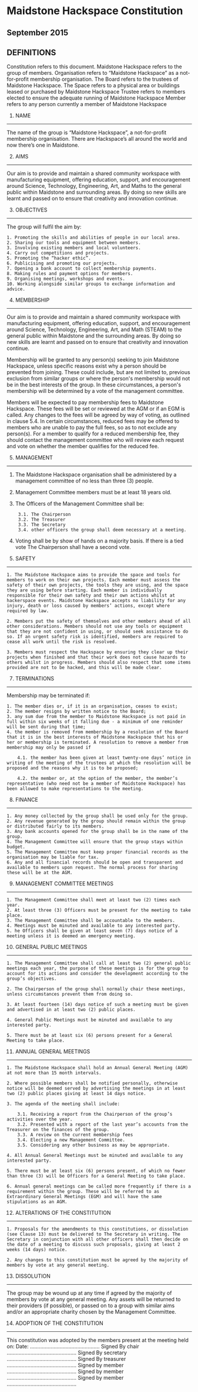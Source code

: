 Maidstone Hackspace Constitution
================================
September 2015
--------------

DEFINITIONS
-----------
Constitution refers to this document.
Maidstone Hackspace refers to the group of members.
Organisation refers to “Maidstone Hackspace” as a not-for-profit membership organisation.
The Board refers to the trustees of Maidstone Hackspace.
The Space refers to a physical area or buildings leased or purchased by Maidstone Hackspace
Trustee refers to members elected to ensure the adequate running of Maidstone Hackspace
Member refers to any person currently a member of Maidstone Hackspace

1. NAME
-------
The name of the group is “Maidstone Hackspace”, a not-for-profit membership organisation.
There are Hackspace’s all around the world and now there’s one in Maidstone.

2. AIMS
-------
Our aim is to provide and maintain a shared community workspace with manufacturing equipment, offering education, support, and encouragement around Science, Technology, Engineering, Art, and Maths to the general public within Maidstone and surrounding areas. 
By doing so new skills are learnt and passed on to ensure that creativity and innovation continue.

3. OBJECTIVES
-------------
The group will fulfil the aim by:

    1. Promoting the skills and abilities of people in our local area.
    2. Sharing our tools and equipment between members.
    3. Involving existing members and local volunteers.
    4. Carry out competitions and projects.
    5. Promoting the “hacker ethic”.
    6. Publicising and promoting our projects.
    7. Opening a bank account to collect membership payments.
    8. Making rules and payment options for members.
    9. Organising meetings, workshops and events.
    10. Working alongside similar groups to exchange information and advice.

4. MEMBERSHIP
-------------
Our aim is to provide and maintain a shared community workspace with manufacturing equipment, offering education, support, and encouragement around Science, Technology, Engineering, Art, and Math (STEAM) to the general public within Maidstone and the surrounding areas. By doing so new skills are learnt and passed on to ensure that creativity and innovation continue.

Membership will be granted to any person(s) seeking to join Maidstone Hackspace, unless specific reasons exist why a person should be prevented from joining. These could include, but are not limited to, previous exclusion from similar groups or where the person's membership would not be in the best interests of the group. In these circumstances, a person's membership will be determined by a vote of the management committee.

Members will be expected to pay membership fees to Maidstone Hackspace. These fees will be set or reviewed at the AGM or if an EGM is called. Any changes to the fees will be agreed by way of voting, as outlined in clause 5.4. In certain circumstances, reduced fees may be offered to members who are unable to pay the full fees, so as to not exclude any person(s). For a member to qualify for a reduced membership fee, they should contact the management committee who will review each request and vote on whether the member qualifies for the reduced fee. 

5. MANAGEMENT
-------------
1. The Maidstone Hackspace organisation shall be administered by a management committee of no less than three (3) people.
2. Management Committee members must be at least 18 years old.
3. The Officers of the Management Committee shall be:

        3.1. The Chairperson
        3.2. The Treasurer
        3.3. The Secretary
        3.4. other officers the group shall deem necessary at a meeting.
4. Voting shall be by show of hands on a majority basis. If there is a tied vote The Chairperson shall have a second vote.

6. SAFETY
---------
    1. The Maidstone Hackspace aims to provide the space and tools for members to work on their own projects. Each member must assess the safety of their own projects, the tools they are using, and the space they are using before starting. Each member is individually responsible for their own safety and their own actions whilst at hackerspace events. Maidstone Hackspace accepts no liability for any injury, death or loss caused by members’ actions, except where required by law.

    2. Members put the safety of themselves and other members ahead of all other considerations. Members should not use any tools or equipment that they are not confident in using, or should seek assistance to do so. If an urgent safety risk is identified, members are required to cease all work until the risk is resolved.
    
    3. Members must respect the Hackspace by ensuring they clear up their projects when finished and that their work does not cause hazards to others whilst in progress. Members should also respect that some items provided are not to be hacked, and this will be made clear.

7. TERMINATIONS
---------------
Membership may be terminated if:

    1. The member dies or, if it is an organisation, ceases to exist;
    2. The member resigns by written notice to the Board;
    3. any sum due from the member to Maidstone Hackspace is not paid in full within six weeks of it falling due - a minimum of one reminder will be sent during that time;
    4. the member is removed from membership by a resolution of the Board that it is in the best interests of Maidstone Hackspace that his or her or membership is terminated. A resolution to remove a member from membership may only be passed if

        4.1. the member has been given at least twenty-one days’ notice in writing of the meeting of the trustees at which the resolution will be proposed and the reasons why it is to be proposed;
    
        4.2. the member or, at the option of the member, the member’s representative (who need not be a member of Maidstone Hackspace) has been allowed to make representations to the meeting.

8. FINANCE
----------
    1. Any money collected by the group shall be used only for the group.
    2. Any revenue generated by the group should remain within the group or distributed fairly to its members.
    3. Any bank accounts opened for the group shall be in the name of the group.
    4. The Management Committee will ensure that the group stays within budget.
    5. The Management Committee must keep proper financial records as the organisation may be liable for tax.
    6. Any and all financial records should be open and transparent and available to members upon request. The normal process for sharing these will be at the AGM.

9. MANAGEMENT COMMITTEE MEETINGS
--------------------------------
    1. The Management Committee shall meet at least two (2) times each year.
    2. At least three (3) Officers must be present for the meeting to take place.
    3. The Management Committee shall be accountable to the members.
    4. Meetings must be minuted and available to any interested party.
    5. he Officers shall be given at least seven (7) days notice of a meeting unless it is deemed an emergency meeting.

10. GENERAL PUBLIC MEETINGS
---------------------------
    1. The Management Committee shall call at least two (2) general public meetings each year, the purpose of these meetings is for the group to account for its actions and consider the development according to the group’s objectives.
   
    2. The Chairperson of the group shall normally chair these meetings, unless circumstances prevent them from doing so.
    
    3. At least fourteen (14) days notice of such a meeting must be given and advertised in at least two (2) public places.
    
    4. General Public Meetings must be minuted and available to any interested party.
    
    5. There must be at least six (6) persons present for a General Meeting to take place.

11. ANNUAL GENERAL MEETINGS
---------------------------
    1. The Maidstone Hackspace shall hold an Annual General Meeting (AGM) at not more than 15 month intervals.
    
    2. Where possible members shall be notified personally, otherwise notice will be deemed served by advertising the meetings in at least two (2) public places giving at least 14 days notice.
    
    3. The agenda of the meeting shall include:

        3.1. Receiving a report from the Chairperson of the group’s activities over the year.
        3.2. Presented with a report of the last year’s accounts from the Treasurer on the finances of the group.
        3.3. A review on the current membership fees
        3.4. Electing a new Management Committee.
        3.5. Considering any other business as may be appropriate.
        
    4. All Annual General Meetings must be minuted and available to any interested party.
    
    5. There must be at least six (6) persons present, of which no fewer than three (3) will be Officers for a General Meeting to take place.
    
    6. Annual general meetings can be called more frequently if there is a requirement within the group. These will be referred to as Extraordinary General Meetings (EGM) and will have the same stipulations as an AGM.

12. ALTERATIONS OF THE CONSTITUTION
-----------------------------------
    1. Proposals for the amendments to this constitutions, or dissolution (see Clause 13) must be delivered to The Secretary in writing. The Secretary in conjunction with all other officers shall then decide on the date of a meeting to discuss such proposals, giving at least 2 weeks (14 days) notice.

    2. Any changes to this constitution must be agreed by the majority of members by vote at any general meeting.

13. DISSOLUTION
---------------
The group may be wound up at any time if agreed by the majority of members by vote at any general meeting. Any assets will be returned to their providers (if possible), or passed on to a group with similar aims and/or an appropriate charity chosen by the Management Committee.

14. ADOPTION OF THE CONSTITUTION
--------------------------------
This constitution was adopted by the members present at the meeting held on:
    Date:			………………………………………..
    Signed By chair		………………………………………..
    Signed By secretary		………………………………………..
    Signed By treasurer		………………………………………..
    Signed by member		………………………………………..
    Signed by member		………………………………………..
    Signed by member		………………………………………..


